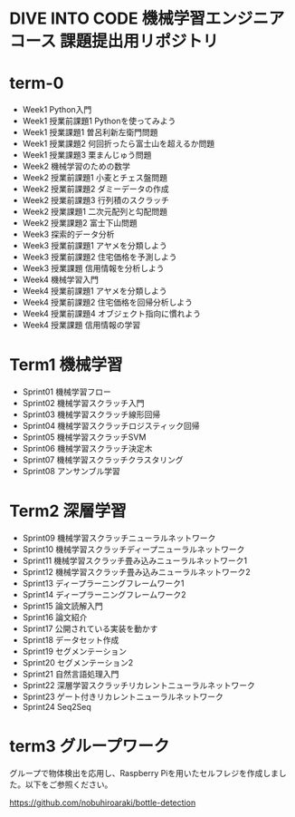 # DIVE INTO CODE 機械学習エンジニアコース 課題提出用リポジトリ



# term-0

* Week1 Python入門
* Week1 授業前課題1 Pythonを使ってみよう
* Week1 授業課題1 曽呂利新左衛門問題
* Week1 授業課題2 何回折ったら富士山を超えるか問題
* Week1 授業課題3 栗まんじゅう問題
* Week2 機械学習のための数学
* Week2 授業前課題1 小麦とチェス盤問題
* Week2 授業前課題2 ダミーデータの作成
* Week2 授業前課題3 行列積のスクラッチ
* Week2 授業課題1 二次元配列と勾配問題
* Week2 授業課題2 富士下山問題
* Week3 探索的データ分析
* Week3 授業前課題1 アヤメを分類しよう
* Week3 授業前課題2 住宅価格を予測しよう
* Week3 授業課題 信用情報を分析しよう
* Week4 機械学習入門
* Week4 授業前課題1 アヤメを分類しよう
* Week4 授業前課題2 住宅価格を回帰分析しよう
* Week4 授業前課題4 オブジェクト指向に慣れよう
* Week4 授業課題 信用情報の学習

# Term1 機械学習

* Sprint01 機械学習フロー
* Sprint02 機械学習スクラッチ入門
* Sprint03 機械学習スクラッチ線形回帰
* Sprint04 機械学習スクラッチロジスティック回帰
* Sprint05 機械学習スクラッチSVM
* Sprint06 機械学習スクラッチ決定木
* Sprint07 機械学習スクラッチクラスタリング
* Sprint08 アンサンブル学習

# Term2 深層学習

* Sprint09 機械学習スクラッチニューラルネットワーク
* Sprint10 機械学習スクラッチディープニューラルネットワーク
* Sprint11 機械学習スクラッチ畳み込みニューラルネットワーク1
* Sprint12 機械学習スクラッチ畳み込みニューラルネットワーク2
* Sprint13 ディープラーニングフレームワーク1
* Sprint14 ディープラーニングフレームワーク2
* Sprint15 論文読解入門
* Sprint16 論文紹介
* Sprint17 公開されている実装を動かす
* Sprint18 データセット作成
* Sprint19 セグメンテーション
* Sprint20 セグメンテーション2
* Sprint21 自然言語処理入門
* Sprint22 深層学習スクラッチリカレントニューラルネットワーク
* Sprint23 ゲート付きリカレントニューラルネットワーク
* Sprint24 Seq2Seq

# term3 グループワーク

グループで物体検出を応用し、Raspberry Piを用いたセルフレジを作成しました。以下をご参照ください。

https://github.com/nobuhiroaraki/bottle-detection
